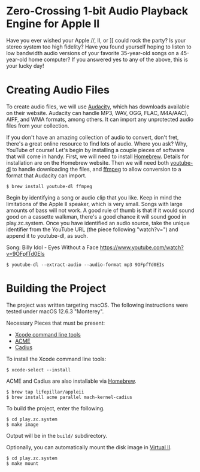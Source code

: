 # Zero-Crossing 1-bit Audio Playback Engine for Apple II

Have you ever wished your Apple //, II, or ][ could rock the party? Is your stereo system too high fidelity? Have you found yourself hoping to listen to low bandwidth audio versions of your favorite 35-year-old songs on a 45-year-old home computer? If you answered yes to any of the above, this is your lucky day!


# Creating Audio Files

To create audio files, we will use [Audacity](https://www.audacityteam.org/), which has downloads available on their website. Audacity can handle MP3, WAV, OGG, FLAC, M4A/AAC), AIFF, and WMA formats, among others. It can import any unprotected audio files from your collection.

If you don't have an amazing collection of audio to convert, don't fret, there's a great online resource to find lots of audio. Where you ask? Why, YouTube of course! Let's begin by installing a couple pieces of software that will come in handy. First, we will need to install [Homebrew](https://brew.sh/). Details for installation are on the Homebrew website. Then we will need both [youtube-dl](https://github.com/ytdl-org/youtube-dl/) to handle downloading the files, and [ffmpeg](https://ffmpeg.org/) to allow conversion to a format that Audacity can import.


``` shell
$ brew install youtube-dl ffmpeg
```

Begin by identifying a song or audio clip that you like. Keep in mind the limitations of the Apple II speaker, which is very small. Songs with large amounts of bass will not work. A good rule of thumb is that if it would sound good on a cassette walkman, there's a good chance it will sound good in play.zc.system. Once you have identified an audio source, take the unique identifier from the YouTube URL (the piece following "watch?v=") and append it to youtube-dl, as such.

Song: Billy Idol - Eyes Without a Face
https://www.youtube.com/watch?v=9OFpfTd0EIs

``` shell
$ youtube-dl --extract-audio --audio-format mp3 9OFpfTd0EIs
```







# Building the Project

The project was written targeting macOS. The following instructions were tested under macOS 12.6.3 "Monterey".

Necessary Pieces that must be present:
 - [Xcode command line tools](https://developer.apple.com/xcode/features/)
 - [ACME](https://sourceforge.net/projects/acme-crossass/)
 - [Cadius](https://github.com/mach-kernel/cadius)



To install the Xcode command line tools:

``` shell
$ xcode-select --install
```


ACME and Cadius are also installable via [Homebrew](https://brew.sh/).

``` shell
$ brew tap lifepillar/appleii
$ brew install acme parallel mach-kernel-cadius
```


To build the project, enter the following.

``` shell
$ cd play.zc.system
$ make image
```

Output will be in the `build/` subdirectory.



Optionally, you can automatically mount the disk image in [Virtual II](http://virtualii.com/).

``` shell
$ cd play.zc.system
$ make mount
```

